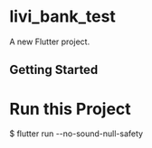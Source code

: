 # livi_bank_test

A new Flutter project.

## Getting Started

# Run this Project
$ flutter run --no-sound-null-safety
